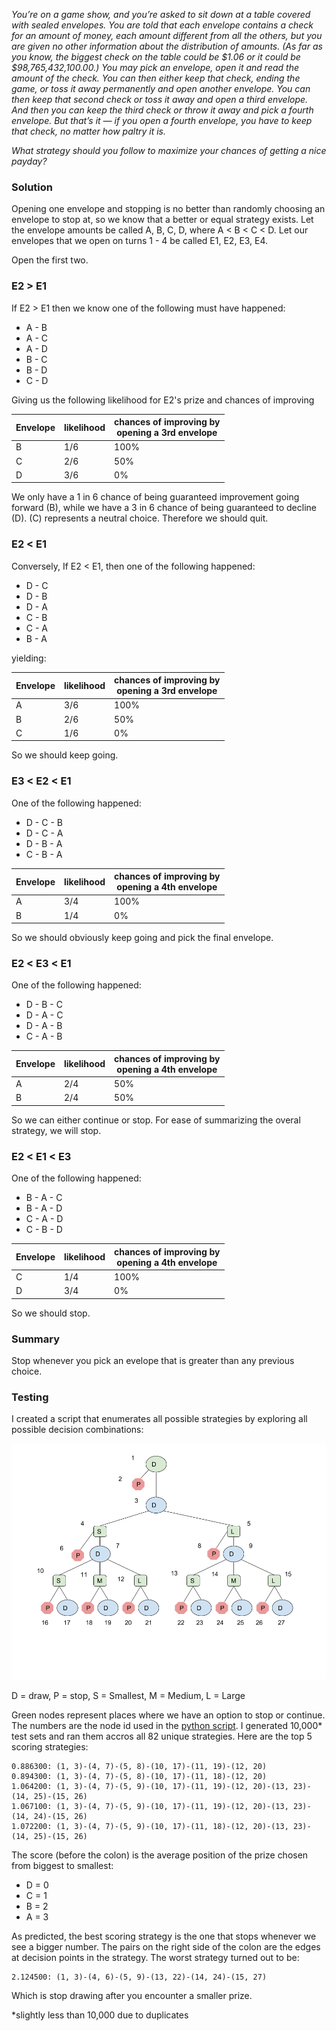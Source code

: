 _You’re on a game show, and you’re asked to sit down at a table covered with sealed envelopes. You are told that each envelope contains a check for an amount of money, each amount different from all the others, but you are given no other information about the distribution of amounts. (As far as you know, the biggest check on the table could be $1.06 or it could be $98,765,432,100.00.) You may pick an envelope, open it and read the amount of the check. You can then either keep that check, ending the game, or toss it away permanently and open another envelope. You can then keep that second check or toss it away and open a third envelope. And then you can keep the third check or throw it away and pick a fourth envelope. But that’s it — if you open a fourth envelope, you have to keep that check, no matter how paltry it is._

_What strategy should you follow to maximize your chances of getting a nice payday?_

### Solution

Opening one envelope and stopping is no better than randomly choosing an envelope to stop at, so we know that a better or equal strategy exists.  Let the envelope amounts be called A, B, C, D, where A < B < C < D.  Let our envelopes that we open on turns 1 - 4 be called E1, E2, E3, E4.

Open the first two.  

### E2 > E1

If E2 > E1 then we know one of the following must have happened:

* A - B
* A - C
* A - D
* B - C
* B - D
* C - D

Giving us the following likelihood for E2's prize and chances of improving

| Envelope | likelihood | chances of improving by<br>opening a 3rd envelope |
| -------- | ---------- | ------------------------------------------------- |
| B | 1/6 | 100% |
| C | 2/6 | 50% |
| D | 3/6 | 0% |

We only have a 1 in 6 chance of being guaranteed improvement going forward (B), while we have a 3 in 6 chance of being guaranteed to decline (D).  (C) represents a neutral choice.  Therefore we should quit.

### E2 < E1

Conversely, If E2 < E1, then one of the following happened:

* D - C
* D - B
* D - A
* C - B
* C - A
* B - A

yielding:

| Envelope | likelihood | chances of improving by<br>opening a 3rd envelope |
| -------- | ---------- | ------------------------------------------------- |
| A | 3/6 | 100% |
| B | 2/6 | 50% |
| C | 1/6 | 0% |

So we should keep going.

### E3 < E2 < E1

One of the following happened:

* D - C - B
* D - C - A
* D - B - A
* C - B - A

| Envelope | likelihood | chances of improving by<br>opening a 4th envelope |
| -------- | ---------- | ------------------------------------------------- |
| A | 3/4 | 100% |
| B | 1/4 | 0% | 

So we should obviously keep going and pick the final envelope.

###  E2 < E3 < E1

One of the following happened:

* D - B - C
* D - A - C
* D - A - B
* C - A - B

| Envelope | likelihood | chances of improving by<br>opening a 4th envelope |
| -------- | ---------- | ------------------------------------------------- |
| A | 2/4 | 50% |
| B | 2/4 | 50% |

So we can either continue or stop.  For ease of summarizing the overal strategy, we will stop.

###  E2 < E1 < E3

One of the following happened:

* B - A - C
* B - A - D
* C - A - D
* C - B - D

| Envelope | likelihood | chances of improving by<br>opening a 4th envelope |
| -------- | ---------- | ------------------------------------------------- |
| C | 1/4 | 100% |
| D | 3/4 | 0% |

So we should stop.

### Summary

Stop whenever you pick an evelope that is greater than any previous choice.

### Testing

I created a script that enumerates all possible strategies by exploring all possible decision combinations:

![decision tree](https://github.com/nabraham/538-riddler/raw/master/2017.06.09_classic_payout/Envelopes.png)

D = draw, P = stop, S = Smallest, M = Medium, L = Large

Green nodes represent places where we have an option to stop or continue.  The numbers are the node id used in the [python script](./payout.py).  I generated 10,000* test sets and ran them accros all 82 unique strategies.  Here are the top  5 scoring strategies:

```
0.886300: (1, 3)-(4, 7)-(5, 8)-(10, 17)-(11, 19)-(12, 20)
0.894300: (1, 3)-(4, 7)-(5, 8)-(10, 17)-(11, 18)-(12, 20)
1.064200: (1, 3)-(4, 7)-(5, 9)-(10, 17)-(11, 19)-(12, 20)-(13, 23)-(14, 25)-(15, 26)
1.067100: (1, 3)-(4, 7)-(5, 9)-(10, 17)-(11, 19)-(12, 20)-(13, 23)-(14, 24)-(15, 26)
1.072200: (1, 3)-(4, 7)-(5, 9)-(10, 17)-(11, 18)-(12, 20)-(13, 23)-(14, 25)-(15, 26)
```
The score (before the colon) is the average position of the prize chosen from biggest to smallest:

* D = 0
* C = 1
* B = 2
* A = 3

As predicted, the best scoring strategy is the one that stops whenever we see a bigger number.  The pairs on the right side of the colon are the edges at decision points in the strategy.  The worst strategy turned out to be:

```
2.124500: (1, 3)-(4, 6)-(5, 9)-(13, 22)-(14, 24)-(15, 27)
```
Which is stop drawing after you encounter a smaller prize.


*slightly less than 10,000 due to duplicates
